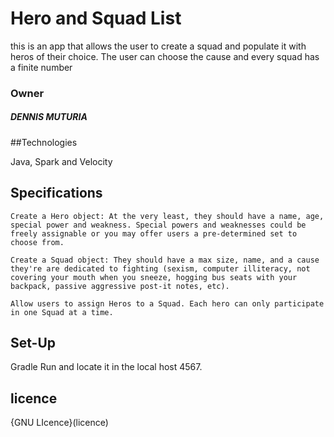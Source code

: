 # Hero and Squad List

this is an app that allows the user to create a squad and populate it with heros of their choice. The user can choose the cause and every squad has a finite number
### Owner
##### DENNIS MUTURIA
##Technologies

Java, Spark and Velocity
## Specifications

    Create a Hero object: At the very least, they should have a name, age, special power and weakness. Special powers and weaknesses could be freely assignable or you may offer users a pre-determined set to choose from.

    Create a Squad object: They should have a max size, name, and a cause they're are dedicated to fighting (sexism, computer illiteracy, not covering your mouth when you sneeze, hogging bus seats with your backpack, passive aggressive post-it notes, etc).

    Allow users to assign Heros to a Squad. Each hero can only participate in one Squad at a time.

## Set-Up

Gradle Run and locate it in the local host 4567.

## licence
  {GNU LIcence}(licence)
